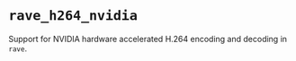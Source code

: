 # `rave_h264_nvidia`

Support for NVIDIA hardware accelerated H.264 encoding and decoding in `rave`.